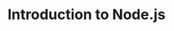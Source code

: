 # Introduction to Node.js

<!-- ls - atvaizduoja visus folderio failus -->
<!-- cd - pereina i kita folderi -->
<!-- cd .. - grizta per viena folderi atgal -->

<!-- git clone "repozitorijos_link" -  -->

<!-- 'git add *' arba 'git add .' - prideda failus i git lokalia sistema -->
<!-- 'git commit -m "comment" - turi atspindeti kas buvo pakeista, prideda, isimta ir t.t. - kas pasikeis, kai pridesim pridetus failus -->
<!-- 'git push' - isstumia lokalius pakeitimus i GitHub sistema -->
<!-- git push - isstumiam lokalius pakeitimus i GitHub sistema -->
<!-- git pull - istraukia pakeitimus is GitHub sistemos i lokalia sistema -->

<!-- node index.js - paleidzia faila -->
<!-- gitingnore - failas kuriame aprasomi failai kuriuos reikia ignoruoti keliant -->
<!-- npm install - suraso modulius (dependencies) is package.json failo -->
<!-- npm start - paleidzia aplikacija, kuria irasome package.json scripts {}-->
<!-- nodemon - modulis tikrinantis pasikeitimus ir atnaujinantis serveri (npm install nodemon) -->
<!-- npm run dev - po nodemon irasymo padaro automatini serverio atnaujinima -->
<!-- nepamirsti kuriant nauja projekta isidiegti package.json(npm init), express, cors, nodemon -->
<!-- :firstLetter - pavyzdys dinaminio route. Ji galima istraukti naudojant is req.params (pvz: const { firstLetter }) -->
<!-- app.use(express.json()); - kad butu galima daryti post'us -->
